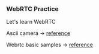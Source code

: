 ### WebRTC Practice

Let's learn WebRTC 

Ascii camera -> [reference](https://github.com/idevelop/ascii-camera)

Webrtc basic samples -> [reference](https://webrtc.github.io/samples/)
